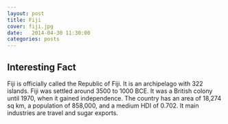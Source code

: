 ```yaml
---
layout: post
title: Fiji
cover: fiji.jpg
date:   2014-04-30 11:30:00
categories: posts
---
```


## Interesting Fact

Fiji is officially called the Republic of Fiji. It is an archipelago with 322 islands. Fiji was settled around 3500 to 1000 BCE. It was a British colony until 1970, when it gained independence. The country has an area of 18,274 sq km, a population of 858,000, and a medium HDI of 0.702. It main industries are travel and sugar exports. 